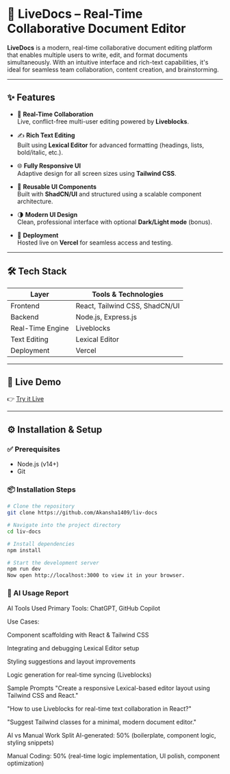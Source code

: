 # 📄 LiveDocs – Real-Time Collaborative Document Editor

**LiveDocs** is a modern, real-time collaborative document editing platform that enables multiple users to write, edit, and format documents simultaneously. With an intuitive interface and rich-text capabilities, it's ideal for seamless team collaboration, content creation, and brainstorming.

---

## ✨ Features

- 🔄 **Real-Time Collaboration**  
  Live, conflict-free multi-user editing powered by **Liveblocks**.

- ✍️ **Rich Text Editing**  
  Built using **Lexical Editor** for advanced formatting (headings, lists, bold/italic, etc.).

- 🌐 **Fully Responsive UI**  
  Adaptive design for all screen sizes using **Tailwind CSS**.

- 🎨 **Reusable UI Components**  
  Built with **ShadCN/UI** and structured using a scalable component architecture.

- 🌗 **Modern UI Design**  
  Clean, professional interface with optional **Dark/Light mode** (bonus).

- 🚀 **Deployment**  
  Hosted live on **Vercel** for seamless access and testing.

---

## 🛠️ Tech Stack

| Layer            | Tools & Technologies                      |
|------------------|--------------------------------------------|
| Frontend         | React, Tailwind CSS, ShadCN/UI             |
| Backend          | Node.js, Express.js                        |
| Real-Time Engine | Liveblocks                                 |
| Text Editing     | Lexical Editor                             |
| Deployment       | Vercel                                     |

---

## 🔗 Live Demo

👉 [Try it Live](https://liv-docs-gu2i-git-main-akanshas-projects-76a6fd7b.vercel.app/sign-in)

---

## ⚙️ Installation & Setup

### ✅ Prerequisites
- Node.js (v14+)
- Git

### 📦 Installation Steps

```bash
# Clone the repository
git clone https://github.com/Akansha1409/liv-docs

# Navigate into the project directory
cd liv-docs

# Install dependencies
npm install

# Start the development server
npm run dev
Now open http://localhost:3000 to view it in your browser.
```

### 🤖 AI Usage Report
AI Tools Used
Primary Tools: ChatGPT, GitHub Copilot

Use Cases:

Component scaffolding with React & Tailwind CSS

Integrating and debugging Lexical Editor setup

Styling suggestions and layout improvements

Logic generation for real-time syncing (Liveblocks)

Sample Prompts
"Create a responsive Lexical-based editor layout using Tailwind CSS and React."

"How to use Liveblocks for real-time text collaboration in React?"

"Suggest Tailwind classes for a minimal, modern document editor."

AI vs Manual Work Split
AI-generated: 50%
(boilerplate, component logic, styling snippets)

Manual Coding: 50%
(real-time logic implementation, UI polish, component optimization)

